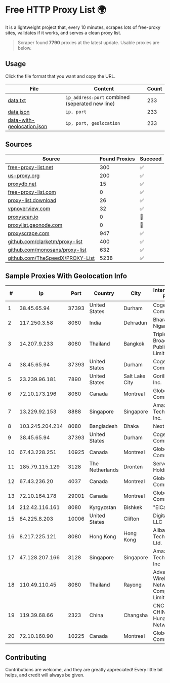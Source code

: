 
# Free HTTP Proxy List 🌍

It is a lightweight project that, every 10 minutes, scrapes lots of free-proxy sites, validates if it works, and serves a clean proxy list.


> Scraper found **7790** proxies at the latest update. Usable proxies are below.

## Usage

Click the file format that you want and copy the URL.


|File|Content|Count|
|----|-------|-----|
|[data.txt](https://raw.githubusercontent.com/themiralay/Proxy-List-World/master/data.txt)|`ip_address:port` combined (seperated new line)|233|
|[data.json](https://raw.githubusercontent.com/themiralay/Proxy-List-World/master/data.json)|`ip, port`|233|
|[data-with-geolocation.json](https://raw.githubusercontent.com/themiralay/Proxy-List-World/master/data-with-geolocation.json)|`ip, port, geolocation`|233|

## Sources

|Source|Found Proxies|Succeed|
|------|-------------|-------|
|[free-proxy-list.net](https://free-proxy-list.net)|300|✅|
|[us-proxy.org](https://www.us-proxy.org)|200|✅|
|[proxydb.net](http://proxydb.net)|15|✅|
|[free-proxy-list.com](https://free-proxy-list.com/?page=&port=&type%5B%5D=http&type%5B%5D=https&up_time=0&search=Search)|0|✅|
|[proxy-list.download](https://www.proxy-list.download/HTTP)|26|✅|
|[vpnoverview.com](https://vpnoverview.com/privacy/anonymous-browsing/free-proxy-servers)|32|✅|
|[proxyscan.io](https://www.proxyscan.io)|0|🚫|
|[proxylist.geonode.com](https://proxylist.geonode.com/api/proxy-list?limit=300&page=1&sort_by=lastChecked&sort_type=desc&protocols=http,https)|0|🚫|
|[proxyscrape.com](https://api.proxyscrape.com/v2/?request=displayproxies&protocol=http&timeout=10000&country=all&ssl=all&anonymity=all)|947|✅|
|[github.com/clarketm/proxy-list](https://raw.githubusercontent.com/clarketm/proxy-list/master/proxy-list-raw.txt)|400|✅|
|[github.com/monosans/proxy-list](https://raw.githubusercontent.com/monosans/proxy-list/main/proxies/http.txt)|632|✅|
|[github.com/TheSpeedX/PROXY-List](https://raw.githubusercontent.com/TheSpeedX/PROXY-List/master/http.txt)|5238|✅|


## Sample Proxies With Geolocation Info

|#|Ip|Port|Country|City|Internet Service Provider|
|-|--|----|-------|----|-------------------------|
|1|38.45.65.94|37393|United States|Durham|Cogent Communications|
|2|117.250.3.58|8080|India|Dehradun|Bharat Sanchar Nigam Ltd|
|3|14.207.9.233|8080|Thailand|Bangkok|Triple T Broadband Public Company Limited|
|4|38.45.65.94|37393|United States|Durham|Cogent Communications|
|5|23.239.96.181|7890|United States|Salt Lake City|GorillaServers, Inc.|
|6|72.10.173.196|8080|Canada|Montreal|GloboTech Communications|
|7|13.229.92.153|8888|Singapore|Singapore|Amazon Technologies Inc.|
|8|103.245.204.214|8080|Bangladesh|Dhaka|Next Online Ltd.|
|9|38.45.65.94|37393|United States|Durham|Cogent Communications|
|10|67.43.228.251|10925|Canada|Montreal|GloboTech Communications|
|11|185.79.115.129|3128|The Netherlands|Dronten|Serverius Holding B.V.|
|12|67.43.236.20|4037|Canada|Montreal|GloboTech Communications|
|13|72.10.164.178|29001|Canada|Montreal|GloboTech Communications|
|14|212.42.116.161|8080|Kyrgyzstan|Bishkek|"ElCat" Ltd.|
|15|64.225.8.203|10006|United States|Clifton|DigitalOcean, LLC|
|16|8.217.225.121|8080|Hong Kong|Hong Kong|Alibaba (US) Technology Co., Ltd.|
|17|47.128.207.166|3128|Singapore|Singapore|Amazon Technologies Inc|
|18|110.49.110.45|8080|Thailand|Rayong|Advanced Wireless Network Company Limited|
|19|119.39.68.66|2323|China|Changsha|CNC Group CHINA169 Hunan Province Network|
|20|72.10.160.90|10225|Canada|Montreal|GloboTech Communications|



## Contributing

Contributions are welcome, and they are greatly appreciated! Every
little bit helps, and credit will always be given.

